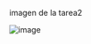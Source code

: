 imagen de la tarea2

![image](https://user-images.githubusercontent.com/116972136/205815894-45e3c8bf-0bb3-4922-a57b-b2ffd15ddfa9.png)
